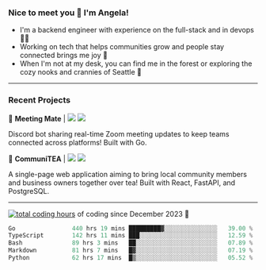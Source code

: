 ### Nice to meet you 👋 I'm Angela!

- I'm a backend engineer with experience on the full-stack and in devops 👩‍💻
- Working on tech that helps communities grow and people stay connected brings me joy 🤝
- When I'm not at my desk, you can find me in the forest or exploring the cozy nooks and crannies of Seattle 🧋

---

### Recent Projects

👾 **Meeting Mate** | [![](https://img.shields.io/badge/Code-violet.svg?style=flat-square)](https://github.com/angelajfisher/meeting-mate) [![](https://img.shields.io/badge/Site-violet.svg?style=flat-square)](https://angelajfisher.com/projects/meeting-mate)

Discord bot sharing real-time Zoom meeting updates to keep teams connected across platforms! Built with Go.

🍵 **CommuniTEA** | [![](https://img.shields.io/badge/Code-green.svg?style=flat-square)](https://gitlab.com/angelajfisher/communiTEA) [![](https://img.shields.io/badge/Demo-green.svg?style=flat-square)](https://angelajfisher.gitlab.io/communiTEA/)

A single-page web application aiming to bring local community members and business owners together over tea!  Built with React, FastAPI, and PostgreSQL.

---

<a href="https://wakatime.com/@018c1e94-8745-411f-aea1-f33be044d952"><img src="https://wakatime.com/badge/user/018c1e94-8745-411f-aea1-f33be044d952.svg?style=flat-square" alt="total coding hours" /></a> of coding since December 2023 🌊<br>
<!--START_SECTION:waka-->

```go
Go                440 hrs 19 mins █████████▓░░░░░░░░░░░░░░░   39.00 %
TypeScript        142 hrs 11 mins ███░░░░░░░░░░░░░░░░░░░░░░   12.59 %
Bash              89 hrs 3 mins   ██░░░░░░░░░░░░░░░░░░░░░░░   07.89 %
Markdown          81 hrs 7 mins   █▓░░░░░░░░░░░░░░░░░░░░░░░   07.19 %
Python            62 hrs 17 mins  █▒░░░░░░░░░░░░░░░░░░░░░░░   05.52 %
```

<!--END_SECTION:waka--> 

